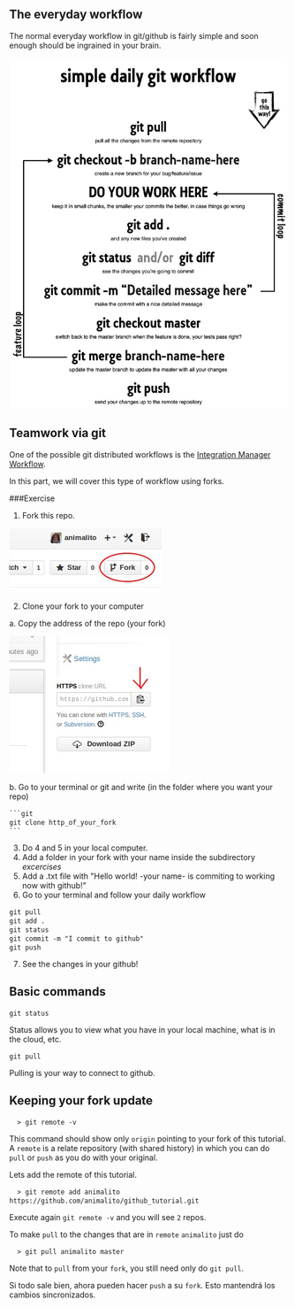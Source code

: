 The everyday workflow
---------------------

The normal everyday workflow in git/github is fairly simple and soon enough should be ingrained in your brain.

![flujo](img/simple-daily-git-workflow.jpg "daily workflow")

Teamwork via git
----------------

One of the possible git distributed workflows is the [Integration Manager Workflow](http://git-scm.com/book/en/Distributed-Git-Distributed-Workflows#Integration-Manager-Workflow).

In this part, we will cover this type of workflow using forks.

###Exercise

1. Fork this repo. 

  ![click it](img/forkbutton.jpg "fork it!")

2. Clone your fork to your computer

  a. Copy the address of the repo (your fork) 

  ![click on](img/cloneit.jpg)
  
  b. Go to your terminal or git and write (in the folder where you want your repo)
  
    ```git
    git clone http_of_your_fork
    ```
3. Do 4 and 5 in your local computer.
4. Add a folder in your fork with your name inside the subdirectory *excercises*
5. Add a .txt file with "Hello world! -your name- is commiting to working now with github!"
6. Go to your terminal and follow your daily workflow
```git
git pull
git add .
git status
git commit -m "I commit to github"
git push
```

7. See the changes in your github!

Basic commands
--------------

```git
git status
```
Status allows you to view what you have in your local machine, what is in the cloud, etc.

```git
git pull
```

Pulling is your way to connect to github. 

Keeping your fork update
------------------------

```
  > git remote -v
```
This command should show only `origin` pointing to your fork of this tutorial. A `remote` is a relate repository (with 
shared history) in which you can do `pull` or `push` as you do with your original.

Lets add the remote of this tutorial.

```
  > git remote add animalito https://github.com/animalito/github_tutorial.git
```

Execute again `git remote -v` and you will see `2` repos.

To make `pull` to the changes that are in `remote` `animalito` just do

```
  > git pull animalito master
```

Note that to `pull` from your `fork`, you still need only do `git pull`.

Si todo sale bien, ahora pueden hacer `push` a su `fork`. Esto mantendrá los cambios sincronizados.




